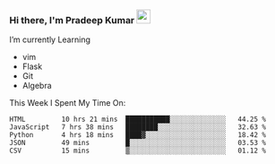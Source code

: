 ### Hi there, I'm Pradeep Kumar <img src="https://media.giphy.com/media/Yrfa3vPYjWDwlEfvHw/giphy.gif" width="25px">

I’m currently Learning
 - vim
 - Flask
 - Git
 - Algebra

This Week I Spent My Time On:
<!--START_SECTION:waka-->
```text
HTML         10 hrs 21 mins  ███████████░░░░░░░░░░░░░░   44.25 % 
JavaScript   7 hrs 38 mins   ████████░░░░░░░░░░░░░░░░░   32.63 % 
Python       4 hrs 18 mins   ████▓░░░░░░░░░░░░░░░░░░░░   18.42 % 
JSON         49 mins         █░░░░░░░░░░░░░░░░░░░░░░░░   03.53 % 
CSV          15 mins         ▒░░░░░░░░░░░░░░░░░░░░░░░░   01.12 % 
```
<!--END_SECTION:waka-->
